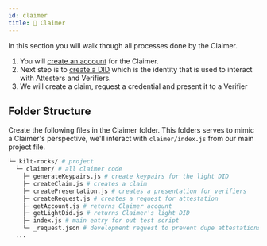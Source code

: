 ```yaml
---
id: claimer
title: 👤 Claimer
---
```


In this section you will walk though all processes done by the <span class="label-role claimer">Claimer</span>.

1. You will [create an account](./account) for the <span class="label-role claimer">Claimer</span>.
2. Next step is to [create a DID](./did) which is the identity that is used to interact with <span class="label-role attester">Attesters</span> and <span class="label-role verifier">Verifiers</span>.
3. We will create a claim, request a credential and present it to a <span class="label-role verifier">Verifier</span>

## Folder Structure

Create the following files in the <span class="label-role claimer">Claimer</span> folder.
This folders serves to mimic a <span class="label-role claimer">Claimer</span>'s perspective,
we'll interact with `claimer/index.js` from our main project file.

```bash
└─ kilt-rocks/ # project
  └─ claimer/ # all claimer code
    ├─ generateKeypairs.js # create keypairs for the light DID
    ├─ createClaim.js # creates a claim
    ├─ createPresentation.js # creates a presentation for verifiers
    ├─ createRequest.js # creates a request for attestation
    ├─ getAccount.js # returns Claimer account
    ├─ getLightDid.js # returns Claimer's light DID
    ├─ index.js # main entry for out test script
    └─ _request.json # development request to prevent dupe attestations
  ...
```
